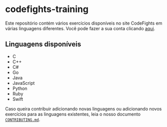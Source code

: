 # codefights-training

Este repositório contém vários exercícios disponíveis no site CodeFights em várias linguagens diferentes. Você pode fazer a sua conta clicando [aqui](https://codefights.com/signup/ep9uk7hzCGLCuxHak/main).

## Linguagens disponíveis

* C
* C++
* C#
* Go
* Java
* JavaScript
* Python
* Ruby
* Swift

Caso queira contribuir adicionando novas linguagens ou adicionando novos exercícios para as linguagens existentes, leia o nosso documento [`CONTRIBUTING.md`](https://github.com/daccpucmg/codefights-training/blob/master/CONTRIBUTING.md).
